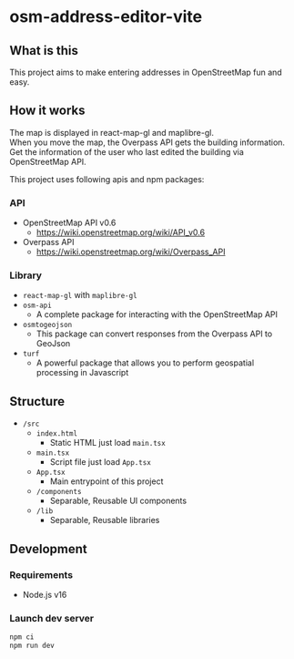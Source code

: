 # osm-address-editor-vite

## What is this

This project aims to make entering addresses in OpenStreetMap fun and easy.

## How it works

The map is displayed in react-map-gl and maplibre-gl.  
When you move the map, the Overpass API gets the building information.  
Get the information of the user who last edited the building via OpenStreetMap API.

This project uses following apis and npm packages:

### API

- OpenStreetMap API v0.6
  - https://wiki.openstreetmap.org/wiki/API_v0.6
- Overpass API
  - https://wiki.openstreetmap.org/wiki/Overpass_API

### Library

- `react-map-gl` with `maplibre-gl`
- `osm-api`
  - A complete package for interacting with the OpenStreetMap API
- `osmtogeojson`
  - This package can convert responses from the Overpass API to GeoJson
- `turf`
  - A powerful package that allows you to perform geospatial processing in Javascript

## Structure

- `/src`
  - `index.html`
    - Static HTML just load `main.tsx`
  - `main.tsx`
    - Script file just load `App.tsx`
  - `App.tsx`
    - Main entrypoint of this project
  - `/components`
    - Separable, Reusable UI components
  - `/lib`
    - Separable, Reusable libraries

## Development

### Requirements

- Node.js v16

### Launch dev server

```bash
npm ci
npm run dev
```
